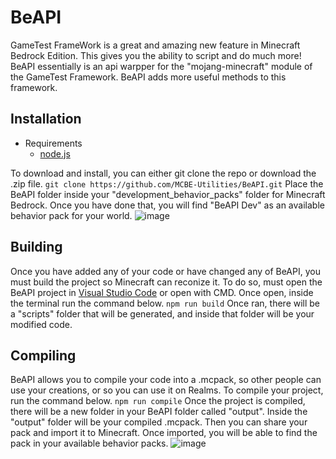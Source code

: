 # BeAPI

GameTest FrameWork is a great and amazing new feature in Minecraft Bedrock Edition. This gives you the ability to script and do much more! BeAPI essentially is an api warpper for the "mojang-minecraft" module of the GameTest Framework. BeAPI adds more useful methods to this framework.

## Installation
* Requirements
  * [node.js](https://nodejs.org/)

To download and install, you can either git clone the repo or download the .zip file.
```git clone https://github.com/MCBE-Utilities/BeAPI.git```
Place the BeAPI folder inside your "development_behavior_packs" folder for Minecraft Bedrock.
Once you have done that, you will find "BeAPI Dev" as an available behavior pack for your world.
![image](public/example1.png)

## Building
Once you have added any of your code or have changed any of BeAPI, you must build the project so Minecraft can reconize it.
To do so, must open the BeAPI project in [Visual Studio Code]() or open with CMD.
Once open, inside the terminal run the command below.
```npm run build```
Once ran, there will be a "scripts" folder that will be generated, and inside that folder will be your modified code.

## Compiling
BeAPI allows you to compile your code into a .mcpack, so other people can use your creations, or so you can use it on Realms.
To compile your project, run the command below.
```npm run compile```
Once the project is compiled, there will be a new folder in your BeAPI folder called "output".
Inside the "output" folder will be your compiled .mcpack.
Then you can share your pack and import it to Minecraft.
Once imported, you will be able to find the pack in your available behavior packs.
![image](public/example2.png)